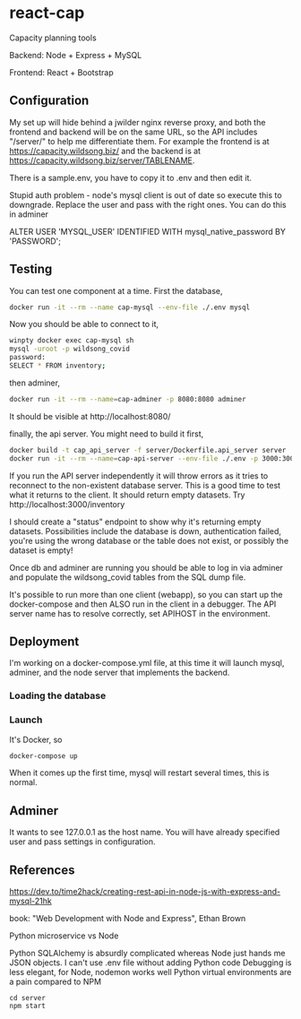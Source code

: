 # react-cap

Capacity planning tools

Backend: Node + Express + MySQL

Frontend: React + Bootstrap

## Configuration

My set up will hide behind a jwilder nginx reverse proxy, and both the frontend and backend
will be on the same URL, so the API includes "/server/" to help me differentiate them.
For example the frontend is at https://capacity.wildsong.biz/ and the backend is at
https://capacity.wildsong.biz/server/TABLENAME.

There is a sample.env, you have to copy it to .env and then edit it.

Stupid auth problem - node's mysql client is out of date so execute this to downgrade.
Replace the user and pass with the right ones.
You can do this in adminer

ALTER USER 'MYSQL_USER' IDENTIFIED WITH mysql_native_password BY 'PASSWORD';


## Testing

You can test one component at a time. First the database,

```bash
docker run -it --rm --name cap-mysql --env-file ./.env mysql 
```

Now you should be able to connect to it, 

```bash
winpty docker exec cap-mysql sh
mysql -uroot -p wildsong_covid
password:
SELECT * FROM inventory;
```

then adminer,
```bash
docker run -it --rm --name=cap-adminer -p 8080:8080 adminer
```
It should be visible at http://localhost:8080/

finally, the api server. You might need to build it first, 
```bash
docker build -t cap_api_server -f server/Dockerfile.api_server server
docker run -it --rm --name=cap-api-server --env-file ./.env -p 3000:3000 cap_api_server
```
If you run the API server independently it will throw errors as it tries to reconnect
to the non-existent database server. This is a good time to test what it returns to the
client. It should return empty datasets. Try http://localhost:3000/inventory

I should create a "status" endpoint to show why it's returning empty datasets.
Possibilities include the database is down, authentication failed, you're using the
wrong database or the table does not exist, or possibly the dataset is empty!

Once db and adminer are running you should be able to log in via adminer
and populate the wildsong_covid tables from the SQL dump file.

It's possible to run more than one client (webapp), so you can start up the docker-compose
and then ALSO run in the client in a debugger. The API server name has to resolve correctly, 
set APIHOST in the environment.

## Deployment

I'm working on a docker-compose.yml file, 
at this time it will launch mysql, adminer, and the node server
that implements the backend.

### Loading the database

### Launch

It's Docker, so
```bash
docker-compose up
```

When it comes up the first time, mysql will restart several times, this is normal.

## Adminer

It wants to see 127.0.0.1 as the host name.
You will have already specified user and pass settings in configuration.

## References

https://dev.to/time2hack/creating-rest-api-in-node-js-with-express-and-mysql-21hk

book: "Web Development with Node and Express", Ethan Brown

Python microservice vs Node

Python SQLAlchemy is absurdly complicated whereas Node just hands me JSON objects.
I can't use .env file without adding Python code
Debugging is less elegant, for Node, nodemon works well
Python virtual environments are a pain compared to NPM

```
cd server
npm start
```

